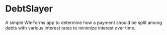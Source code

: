# DebtSlayer
A simple WinForms app to determine how a payment should be split among debts with various interest rates to minimize interest over time.
